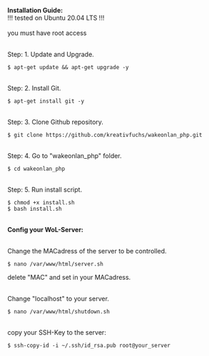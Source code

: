 **Installation Guide:**<br>
!!! tested on Ubuntu 20.04 LTS !!!<br><br>
you must have root access


<br>Step: 1. Update and Upgrade.

```
$ apt-get update && apt-get upgrade -y
```

<br>Step: 2. Install Git.

```
$ apt-get install git -y
```

<br>Step: 3. Clone Github repository.

```
$ git clone https://github.com/kreativfuchs/wakeonlan_php.git
```

<br>Step: 4. Go to "wakeonlan_php" folder.

```
$ cd wakeonlan_php
```

<br>Step: 5. Run install script.

```
$ chmod +x install.sh
$ bash install.sh
```

<br>**Config your WoL-Server:**

<br>Change the MACadress of the server to be controlled.

```
$ nano /var/www/html/server.sh
```
delete "MAC" and set in your MACadress.

<br>Change "localhost" to your server.

```
$ nano /var/www/html/shutdown.sh
```

<br>copy your SSH-Key to the server:

```
$ ssh-copy-id -i ~/.ssh/id_rsa.pub root@your_server
```

